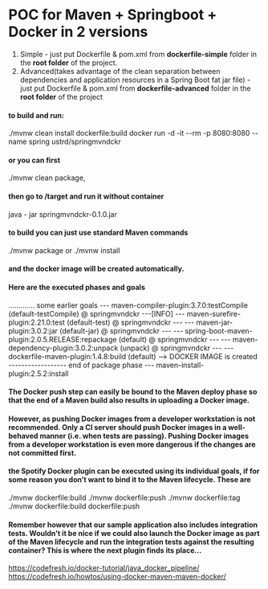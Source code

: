 
# POC for Maven + Springboot + Docker in 2 versions

1. Simple - just put Dockerfile & pom.xml from **dockerfile-simple** folder in the **root folder** of the project.
2. Advanced(takes advantage of the clean separation between dependencies and application resources in a Spring Boot fat jar file) - just put Dockerfile & pom.xml from **dockerfile-advanced** folder in the **root folder** of the project 

#### to build and run:

./mvnw clean install dockerfile:build
docker run -d -it --rm -p 8080:8080 --name spring  ustrd/springmvndckr 

#### or you can first
 ./mvnw clean package,
#### then go to /target and run it without  container
java - jar springmvndckr-0.1.0.jar 

#### to build you can just use standard Maven commands 
./mvnw package or ./mvnw install
#### and the docker image will be created automatically.

#### Here are the executed phases and goals
............. some earlier goals
--- maven-compiler-plugin:3.7.0:testCompile (default-testCompile) @ springmvndckr ---[INFO] 
--- maven-surefire-plugin:2.21.0:test (default-test) @ springmvndckr ---
--- maven-jar-plugin:3.0.2:jar (default-jar) @ springmvndckr ---
 --- spring-boot-maven-plugin:2.0.5.RELEASE:repackage (default) @ springmvndckr ---
--- maven-dependency-plugin:3.0.2:unpack (unpack) @ springmvndckr ---
 --- dockerfile-maven-plugin:1.4.8:build (default) --> DOCKER IMAGE is created
------------------ end of package phase
--- maven-install-plugin:2.5.2:install

#### The Docker push step can easily be bound to the Maven deploy phase so that the end of a Maven build also results in uploading a Docker image.

#### However, as pushing Docker images from a developer workstation is not recommended. Only a CI server should push Docker images in a well-behaved manner (i.e. when tests are passing). Pushing Docker images from a developer workstation is even more dangerous if the changes are not committed first.

#### the Spotify Docker plugin can be executed using its individual goals, if for some reason you don’t want to bind it to the Maven lifecycle. These are

./mvnw dockerfile:build
./mvnw dockerfile:push
./mvnw dockerfile:tag
./mvnw dockerfile:build dockerfile:push

#### Remember however that our sample application also includes integration tests. Wouldn’t it be nice if we could also launch the Docker image as part of the Maven lifecycle and run the integration tests against the resulting container? This is where the next plugin finds its place…
https://codefresh.io/docker-tutorial/java_docker_pipeline/
https://codefresh.io/howtos/using-docker-maven-maven-docker/




